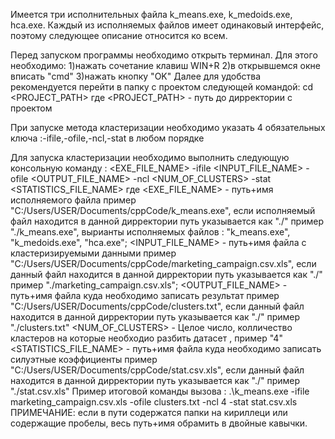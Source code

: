 Имеется три исполнительных файла k_means.exe, k_medoids.exe, hca.exe.
Каждый из исполняемых файлов имеет одинаковый интерфейс, поэтому следующее описание относится ко всем.

Перед запуском программы необходимо открыть терминал. Для этого необходимо:
	1)нажать сочетание клавиш WIN+R 
	2)в открывшемся окне вписать "cmd"
	3)нажать кнопку "OK"
Далее для удобства рекомендуется перейти в папку с проектом следующей командой:
	cd <PROJECT_PATH>
где 
	<PROJECT_PATH> - путь до дирректории с проектом 

При запуске метода кластеризации необходимо указать 4 обязательных ключа :-ifile,-ofile,-ncl,-stat в любом порядке

Для запуска кластеризации необходимо выполнить следующую консольную команду :
	<EXE_FILE_NAME> -ifile <INPUT_FILE_NAME> -ofile <OUTPUT_FILE_NAME> -ncl <NUM_OF_CLUSTERS> -stat <STATISTICS_FILE_NAME>
где 
	<EXE_FILE_NAME> - путь+имя исполняемого файла пример "C:/Users/USER/Documents/cppCode/k_means.exe", если исполняемый файл находится в данной дирректории путь указывается как "./" пример "./k_means.exe", вырианты исполняемых файлов : "k_means.exe", "k_medoids.exe", "hca.exe";
	<INPUT_FILE_NAME> - путь+имя файла с кластеризируемыми данными  пример "C:/Users/USER/Documents/cppCode/marketing_campaign.csv.xls", если данный файл находится в данной дирректории путь указывается как "./" пример "./marketing_campaign.csv.xls";
	<OUTPUT_FILE_NAME> - путь+имя файла куда необходимо записать результат  пример "C:/Users/USER/Documents/cppCode/clusters.txt", если данный файл находится в данной дирректории путь указывается как "./" пример "./clusters.txt"
	<NUM_OF_CLUSTERS> - Целое число, колличество кластеров на которые необходио разбить датасет , пример "4"
	<STATISTICS_FILE_NAME> - путь+имя файла куда необходимо записать силуэтные коэффициенты пример "C:/Users/USER/Documents/cppCode/stat.csv.xls", если данный файл находится в данной дирректории путь указывается как "./" пример "./stat.csv.xls"
Пример итоговой команды вызова :
	.\k_means.exe -ifile marketing_campaign.csv.xls -ofile clusters.txt -ncl 4 -stat stat.csv.xls
ПРИМЕЧАНИЕ: если в пути содержатся папки на кириллеци или содержащие пробелы, весь путь+имя обрамить в двойные кавычки.

